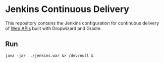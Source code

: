 # Jenkins Continuous Delivery

This repository contains the Jenkins configuration for continuous delivery of [Web APIs](https://github.com/osu-mist/web-api-skeleton) built with Dropwizard and Gradle.


## Run

    java -jar ../jenkins.war &> /dev/null &
